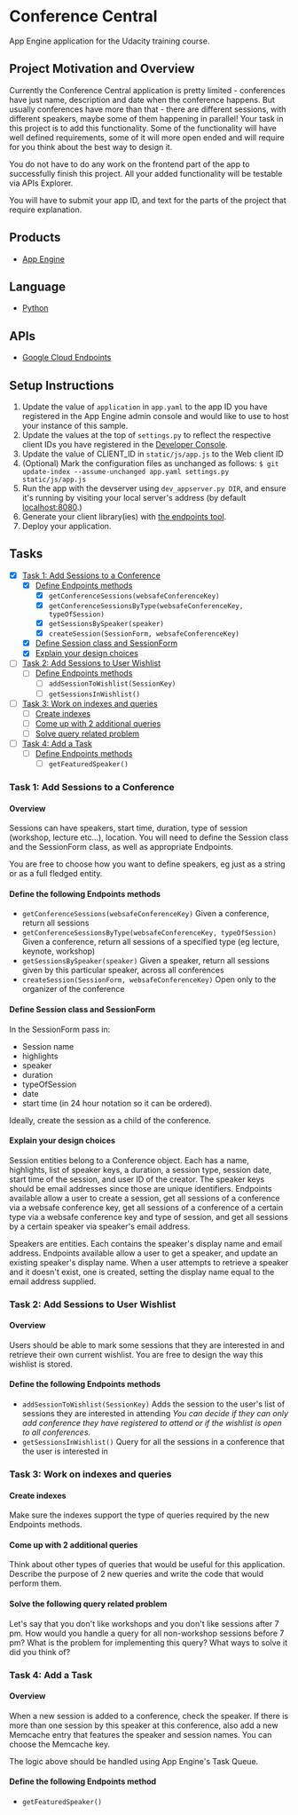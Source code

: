 # Conference Central

App Engine application for the Udacity training course.

## Project Motivation and Overview

Currently the Conference Central application is pretty limited - conferences have just name, description and date when the conference happens. But usually conferences have more than that - there are different sessions, with different speakers, maybe some of them happening in parallel! Your task in this project is to add this functionality. Some of the functionality will have well defined requirements, some of it will more open ended and will require for you think about the best way to design it.

You do not have to do any work on the frontend part of the app to successfully finish this project. All your added functionality will be testable via APIs Explorer.

You will have to submit your app ID, and text for the parts of the project that require explanation.

## Products
- [App Engine][1]

## Language
- [Python][2]

## APIs
- [Google Cloud Endpoints][3]

## Setup Instructions
1. Update the value of `application` in `app.yaml` to the app ID you
   have registered in the App Engine admin console and would like to use to host
   your instance of this sample.
1. Update the values at the top of `settings.py` to
   reflect the respective client IDs you have registered in the
   [Developer Console][4].
1. Update the value of CLIENT_ID in `static/js/app.js` to the Web client ID
1. (Optional) Mark the configuration files as unchanged as follows:
   `$ git update-index --assume-unchanged app.yaml settings.py static/js/app.js`
1. Run the app with the devserver using `dev_appserver.py DIR`, and ensure it's running by visiting
   your local server's address (by default [localhost:8080][5].)
1. Generate your client library(ies) with [the endpoints tool][6].
1. Deploy your application.

## Tasks

- [x] [Task 1: Add Sessions to a Conference][11]
  - [x] [Define Endpoints methods][12]
    - [x] `getConferenceSessions(websafeConferenceKey)`
    - [x] `getConferenceSessionsByType(websafeConferenceKey, typeOfSession)`
    - [x] `getSessionsBySpeaker(speaker)`
    - [x] `createSession(SessionForm, websafeConferenceKey)`
  - [x] [Define Session class and SessionForm][13]
  - [x] [Explain your design choices][14]
- [ ] [Task 2: Add Sessions to User Wishlist][21]
  - [ ] [Define Endpoints methods][22]
    - [ ] `addSessionToWishlist(SessionKey)`
    - [ ] `getSessionsInWishlist()`
- [ ] [Task 3: Work on indexes and queries][31]
  - [ ] [Create indexes][32]
  - [ ] [Come up with 2 additional queries][33]
  - [ ] [Solve query related problem][34]
- [ ] [Task 4: Add a Task][41]
  - [ ] [Define Endpoints methods][42]
    - [ ] `getFeaturedSpeaker()`

### Task 1: Add Sessions to a Conference

#### Overview

Sessions can have speakers, start time, duration, type of session (workshop, lecture etc…), location. You will need to define the Session class and the SessionForm class, as well as appropriate Endpoints.

You are free to choose how you want to define speakers, eg just as a string or as a full fledged entity.

#### Define the following Endpoints methods

- `getConferenceSessions(websafeConferenceKey)`
Given a conference, return all sessions
- `getConferenceSessionsByType(websafeConferenceKey, typeOfSession)`
Given a conference, return all sessions of a specified type (eg lecture, keynote, workshop)
- `getSessionsBySpeaker(speaker)`
Given a speaker, return all sessions given by this particular speaker, across all conferences
- `createSession(SessionForm, websafeConferenceKey)`
Open only to the organizer of the conference

#### Define Session class and SessionForm

In the SessionForm pass in:
- Session name
- highlights
- speaker
- duration
- typeOfSession
- date
- start time (in 24 hour notation so it can be ordered).

Ideally, create the session as a child of the conference.

#### Explain your design choices

Session entities belong to a Conference object. Each has a name, highlights, list of speaker keys, a duration, a session type, session date, start time of the session, and user ID of the creator. The speaker keys should be email addresses since those are unique identifiers. Endpoints available allow a user to create a session, get all sessions of a conference via a websafe conference key, get all sessions of a conference of a certain type via a websafe conference key and type of session, and get all sessions by a certain speaker via speaker's email address.

Speakers are entities. Each contains the speaker's display name and email address. Endpoints available allow a user to get a speaker, and update an existing speaker's display name. When a user attempts to retrieve a speaker and it doesn't exist, one is created, setting the display name equal to the email address supplied.

### Task 2: Add Sessions to User Wishlist

#### Overview

Users should be able to mark some sessions that they are interested in and retrieve their own current wishlist. You are free to design the way this wishlist is stored.

#### Define the following Endpoints methods
- `addSessionToWishlist(SessionKey)`
Adds the session to the user's list of sessions they are interested in attending
_You can decide if they can only add conference they have registered to attend or if the wishlist is open to all conferences._
- `getSessionsInWishlist()`
Query for all the sessions in a conference that the user is interested in

### Task 3: Work on indexes and queries

#### Create indexes

Make sure the indexes support the type of queries required by the new Endpoints methods.

#### Come up with 2 additional queries

Think about other types of queries that would be useful for this application. Describe the purpose of 2 new queries and write the code that would perform them.

#### Solve the following query related problem

Let's say that you don't like workshops and you don't like sessions after 7 pm. How would you handle a query for all non-workshop sessions before 7 pm? What is the problem for implementing this query? What ways to solve it did you think of?

### Task 4: Add a Task

#### Overview

When a new session is added to a conference, check the speaker. If there is more than one session by this speaker at this conference, also add a new Memcache entry that features the speaker and session names. You can choose the Memcache key.

The logic above should be handled using App Engine's Task Queue.

#### Define the following Endpoints method

- `getFeaturedSpeaker()`

<!-- Links -->
[1]: https://developers.google.com/appengine
[2]: http://python.org
[3]: https://developers.google.com/appengine/docs/python/endpoints/
[4]: https://console.developers.google.com/
[5]: https://localhost:8080/
[6]: https://developers.google.com/appengine/docs/python/endpoints/endpoints_tool

[11]: #task-1-add-sessions-to-a-conference
[12]: #define-the-following-endpoints-methods
[13]: #define-session-class-and-sessionform
[14]: #explain-your-design-choices

[21]: #task-2-add-sessions-to-user-wishlist
[22]: #define-the-following-endpoints-methods-1

[31]: #task-3-work-on-indexes-and-queries
[32]: #create-indexes
[33]: #come-up-with-2-additional-queries
[34]: #solve-the-following-query-related-problem

[41]: #task-4-add-a-task
[42]: #define-the-following-endpoints-method
